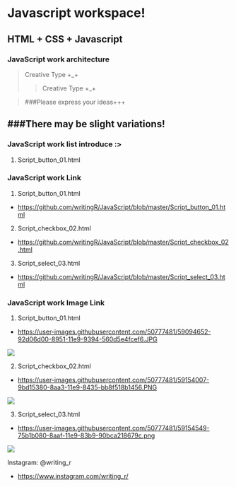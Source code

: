 Javascript workspace!
============ 
HTML + CSS + Javascript
- 

### JavaScript work architecture
>Creative Type +_+
>>Creative Type +_+

>###Please express your ideas+++


###There may be slight variations! 
----- 


### JavaScript work list introduce :>
1. Script_button_01.html


### JavaScript work Link
1. Script_button_01.html
- https://github.com/writingR/JavaScript/blob/master/Script_button_01.html
2. Script_checkbox_02.html
- https://github.com/writingR/JavaScript/blob/master/Script_checkbox_02.html
3. Script_select_03.html
- https://github.com/writingR/JavaScript/blob/master/Script_select_03.html


### JavaScript work Image Link
1. Script_button_01.html

- https://user-images.githubusercontent.com/50777481/59094652-92d06d00-8951-11e9-9394-560d5e4fcef6.JPG
<img src="https://user-images.githubusercontent.com/50777481/59094652-92d06d00-8951-11e9-9394-560d5e4fcef6.JPG">

2. Script_checkbox_02.html

- https://user-images.githubusercontent.com/50777481/59154007-9bd15380-8aa3-11e9-8435-bb8f518b1456.PNG
<img src="https://user-images.githubusercontent.com/50777481/59154007-9bd15380-8aa3-11e9-8435-bb8f518b1456.PNG">

3. Script_select_03.html

- https://user-images.githubusercontent.com/50777481/59154549-75b1b080-8aaf-11e9-83b9-90bca218679c.png
<img src="https://user-images.githubusercontent.com/50777481/59154549-75b1b080-8aaf-11e9-83b9-90bca218679c.png">

Instagram: @writing_r
- https://www.instagram.com/writing_r/
